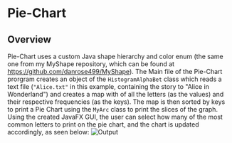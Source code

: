 # Pie-Chart

## Overview
Pie-Chart uses a custom Java shape hierarchy and color enum (the same one from my MyShape repository, which can be found at https://github.com/danrose499/MyShape). The Main file of the Pie-Chart prorgram creates an object of the ```HistogramAlphaBet``` class which reads a text file (```"Alice.txt"``` in this example, containing the story to "Alice in Wonderland") and creates a map with of all the letters (as the values) and their respective frequencies (as the keys). The map is then sorted by keys to print a Pie Chart using the ```MyArc``` class to print the slices of the graph. Using the created JavaFX GUI, the user can select how many of the most common letters to print on the pie chart, and the chart is updated accordingly, as seen below:
![Output](https://i.imgur.com/lGzdwmw.png?1)
